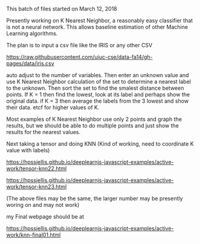 This batch of files started on March 12, 2018



Presently working on K Nearest Neighbor, a reasonably easy classifier that is not a neural network. This allows baseline estimation of other Machine Learning algorithms.

The plan is to input a csv file like the IRIS or any other CSV

https://raw.githubusercontent.com/uiuc-cse/data-fa14/gh-pages/data/iris.csv

auto adjust to the number of variables. Then enter an unknown value and use K Nearest Neighbor calculation of the set to determine a nearest label to the unknown. Then sort the set to find the smalest distance between points. If K = 1 then find the lowest, look at its label and perhaps show the original data. if K = 3 then average the labels from the 3 lowest and show their data. etcf for higher values of K.

Most examples of K Nearest Neighbor use only 2 points and graph the results, but we should be able to do multiple points and just show the results for the nearest values.


Next taking a tensor and doing KNN (Kind of working, need to coordinate K value with labels)

https://hpssjellis.github.io/deeplearnjs-javascript-examples/active-work/tensor-knn22.html

https://hpssjellis.github.io/deeplearnjs-javascript-examples/active-work/tensor-knn23.html

(The above files may be the same, the larger number may be presently woring on and may not work)


my Final webpage should be at 

https://hpssjellis.github.io/deeplearnjs-javascript-examples/active-work/knn-final01.html
